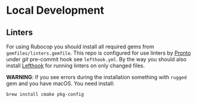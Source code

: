 # Local Development

## Linters

For using Rubocop you should install all required gems from `gemfiles/linters.gemfile`.
This repo is configured for use linters by [Pronto](https://github.com/prontolabs/pronto) under _git_ pre-commit hook see `lefthook.yml`.
By the way you should also install [Lefthook](https://github.com/evilmartians/lefthook/blob/master/docs/other.md) for running linters on only changed files.

__WARNING__: If you see errors during the installation something with `rugged` gem and you have macOS.
You need install:

```sh
brew install cmake pkg-config
```
